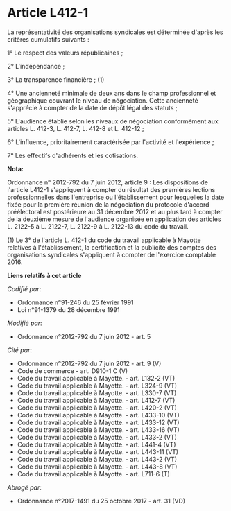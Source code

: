 # Article L412-1

La représentativité des organisations syndicales est déterminée d'après les critères cumulatifs suivants : 

1° Le respect des valeurs républicaines ; 

2° L'indépendance ; 

3° La transparence financière ; (1)

4° Une ancienneté minimale de deux ans dans le champ professionnel et géographique couvrant le niveau de négociation. Cette
ancienneté s'apprécie à compter de la date de dépôt légal des statuts ; 

5° L'audience établie selon les niveaux de négociation conformément aux articles L. 412-3, L. 412-7, L. 412-8 et L. 412-12 ; 

6° L'influence, prioritairement caractérisée par l'activité et l'expérience ; 

7° Les effectifs d'adhérents et les cotisations.

**Nota:**

Ordonnance n° 2012-792 du 7 juin 2012, article 9 : Les dispositions de l'article L412-1 s'appliquent à compter du résultat
des premières lections professionnelles dans l'entreprise ou l'établissement pour lesquelles la date fixée pour la première
réunion de la négociation du protocole d'accord préélectoral est postérieure au 31 décembre 2012 et au plus tard à compter de
la deuxième mesure de l'audience organisée en application des articles L. 2122-5 à L. 2122-7, L. 2122-9 à L. 2122-13 du code
du travail.

(1) Le 3° de l'article L. 412-1 du code du travail applicable à Mayotte relatives à l'établissement, la certification et la
publicité des comptes des organisations syndicales s'appliquent à compter de l'exercice comptable 2016.

**Liens relatifs à cet article**

_Codifié par_:

  - Ordonnance n°91-246 du 25 février 1991
  - Loi n°91-1379 du 28 décembre 1991

_Modifié par_:

  - Ordonnance n°2012-792 du 7 juin 2012 - art. 5

_Cité par_:

  - Ordonnance n°2012-792 du 7 juin 2012 - art. 9 (V)
  - Code de commerce - art. D910-1 C (V)
  - Code du travail applicable à Mayotte. - art. L132-2 (VT)
  - Code du travail applicable à Mayotte. - art. L324-9 (VT)
  - Code du travail applicable à Mayotte. - art. L330-7 (VT)
  - Code du travail applicable à Mayotte. - art. L412-7 (VT)
  - Code du travail applicable à Mayotte. - art. L420-2 (VT)
  - Code du travail applicable à Mayotte. - art. L433-10 (VT)
  - Code du travail applicable à Mayotte. - art. L433-12 (VT)
  - Code du travail applicable à Mayotte. - art. L433-16 (VT)
  - Code du travail applicable à Mayotte. - art. L433-2 (VT)
  - Code du travail applicable à Mayotte. - art. L441-4 (VT)
  - Code du travail applicable à Mayotte. - art. L443-11 (VT)
  - Code du travail applicable à Mayotte. - art. L443-2 (VT)
  - Code du travail applicable à Mayotte. - art. L443-8 (VT)
  - Code du travail applicable à Mayotte. - art. L711-6 (T)

_Abrogé par_:

  - Ordonnance n°2017-1491 du 25 octobre 2017 - art. 31 (VD)
